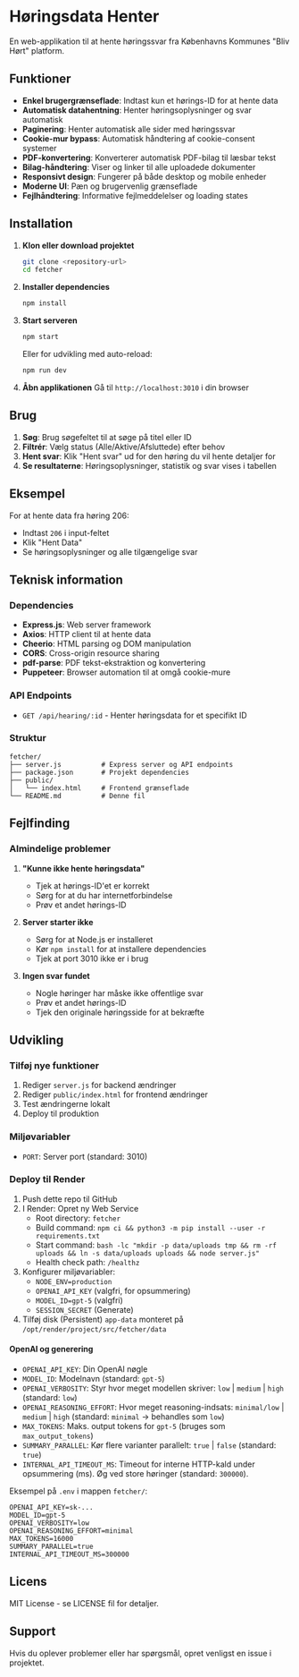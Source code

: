 # Høringsdata Henter

En web-applikation til at hente høringssvar fra Københavns Kommunes "Bliv Hørt" platform.

## Funktioner

- **Enkel brugergrænseflade**: Indtast kun et hørings-ID for at hente data
- **Automatisk datahentning**: Henter høringsoplysninger og svar automatisk
- **Paginering**: Henter automatisk alle sider med høringssvar
- **Cookie-mur bypass**: Automatisk håndtering af cookie-consent systemer
- **PDF-konvertering**: Konverterer automatisk PDF-bilag til læsbar tekst
- **Bilag-håndtering**: Viser og linker til alle uploadede dokumenter
- **Responsivt design**: Fungerer på både desktop og mobile enheder
- **Moderne UI**: Pæn og brugervenlig grænseflade
- **Fejlhåndtering**: Informative fejlmeddelelser og loading states

## Installation

1. **Klon eller download projektet**
   ```bash
   git clone <repository-url>
   cd fetcher
   ```

2. **Installer dependencies**
   ```bash
   npm install
   ```

3. **Start serveren**
   ```bash
   npm start
   ```

   Eller for udvikling med auto-reload:
   ```bash
   npm run dev
   ```

4. **Åbn applikationen**
   Gå til `http://localhost:3010` i din browser

## Brug

1. **Søg**: Brug søgefeltet til at søge på titel eller ID
2. **Filtrér**: Vælg status (Alle/Aktive/Afsluttede) efter behov
3. **Hent svar**: Klik "Hent svar" ud for den høring du vil hente detaljer for
4. **Se resultaterne**: Høringsoplysninger, statistik og svar vises i tabellen

## Eksempel

For at hente data fra høring 206:
- Indtast `206` i input-feltet
- Klik "Hent Data"
- Se høringsoplysninger og alle tilgængelige svar

## Teknisk information

### Dependencies
- **Express.js**: Web server framework
- **Axios**: HTTP client til at hente data
- **Cheerio**: HTML parsing og DOM manipulation
- **CORS**: Cross-origin resource sharing
- **pdf-parse**: PDF tekst-ekstraktion og konvertering
- **Puppeteer**: Browser automation til at omgå cookie-mure

### API Endpoints
- `GET /api/hearing/:id` - Henter høringsdata for et specifikt ID

### Struktur
```
fetcher/
├── server.js          # Express server og API endpoints
├── package.json       # Projekt dependencies
├── public/
│   └── index.html     # Frontend grænseflade
└── README.md          # Denne fil
```

## Fejlfinding

### Almindelige problemer

1. **"Kunne ikke hente høringsdata"**
   - Tjek at hørings-ID'et er korrekt
   - Sørg for at du har internetforbindelse
   - Prøv et andet hørings-ID

2. **Server starter ikke**
   - Sørg for at Node.js er installeret
   - Kør `npm install` for at installere dependencies
   - Tjek at port 3010 ikke er i brug

3. **Ingen svar fundet**
   - Nogle høringer har måske ikke offentlige svar
   - Prøv et andet hørings-ID
   - Tjek den originale høringsside for at bekræfte

## Udvikling

### Tilføj nye funktioner
1. Rediger `server.js` for backend ændringer
2. Rediger `public/index.html` for frontend ændringer
3. Test ændringerne lokalt
4. Deploy til produktion

### Miljøvariabler
- `PORT`: Server port (standard: 3010)

### Deploy til Render
1. Push dette repo til GitHub
2. I Render: Opret ny Web Service
   - Root directory: `fetcher`
   - Build command: `npm ci && python3 -m pip install --user -r requirements.txt`
   - Start command: `bash -lc "mkdir -p data/uploads tmp && rm -rf uploads && ln -s data/uploads uploads && node server.js"`
   - Health check path: `/healthz`
3. Konfigurer miljøvariabler:
   - `NODE_ENV=production`
   - `OPENAI_API_KEY` (valgfri, for opsummering)
   - `MODEL_ID=gpt-5` (valgfri)
   - `SESSION_SECRET` (Generate) 
4. Tilføj disk (Persistent) `app-data` monteret på `/opt/render/project/src/fetcher/data`

#### OpenAI og generering
- `OPENAI_API_KEY`: Din OpenAI nøgle
- `MODEL_ID`: Modelnavn (standard: `gpt-5`)
- `OPENAI_VERBOSITY`: Styr hvor meget modellen skriver: `low` | `medium` | `high` (standard: `low`)
- `OPENAI_REASONING_EFFORT`: Hvor meget reasoning-indsats: `minimal/low` | `medium` | `high` (standard: `minimal` → behandles som `low`)
- `MAX_TOKENS`: Maks. output tokens for `gpt-5` (bruges som `max_output_tokens`)
- `SUMMARY_PARALLEL`: Kør flere varianter parallelt: `true` | `false` (standard: `true`)
- `INTERNAL_API_TIMEOUT_MS`: Timeout for interne HTTP-kald under opsummering (ms). Øg ved store høringer (standard: `300000`).

Eksempel på `.env` i mappen `fetcher/`:

```
OPENAI_API_KEY=sk-...
MODEL_ID=gpt-5
OPENAI_VERBOSITY=low
OPENAI_REASONING_EFFORT=minimal
MAX_TOKENS=16000
SUMMARY_PARALLEL=true
INTERNAL_API_TIMEOUT_MS=300000
```

## Licens

MIT License - se LICENSE fil for detaljer.

## Support

Hvis du oplever problemer eller har spørgsmål, opret venligst en issue i projektet.
